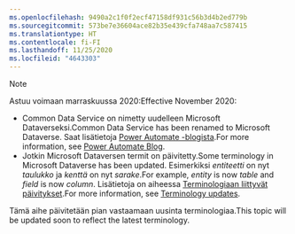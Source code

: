 ```yaml
---
ms.openlocfilehash: 9490a2c1f0f2ecf47158df931c56b3d4b2ed779b
ms.sourcegitcommit: 573be7e36604ace82b35e439cfa748aa7c587415
ms.translationtype: HT
ms.contentlocale: fi-FI
ms.lasthandoff: 11/25/2020
ms.locfileid: "4643303"
---
```

> [!NOTE]
> <span data-ttu-id="04051-101">Astuu voimaan marraskuussa 2020:</span><span class="sxs-lookup"><span data-stu-id="04051-101">Effective November 2020:</span></span>
>
> - <span data-ttu-id="04051-102">Common Data Service on nimetty uudelleen Microsoft Dataverseksi.</span><span class="sxs-lookup"><span data-stu-id="04051-102">Common Data Service has been renamed to Microsoft Dataverse.</span></span> <span data-ttu-id="04051-103">Saat lisätietoja [Power Automate -blogista](https://aka.ms/PAuAppBlog).</span><span class="sxs-lookup"><span data-stu-id="04051-103">For more information, see [Power Automate Blog](https://aka.ms/PAuAppBlog).</span></span>
> - <span data-ttu-id="04051-104">Jotkin Microsoft Dataversen termit on päivitetty.</span><span class="sxs-lookup"><span data-stu-id="04051-104">Some terminology in Microsoft Dataverse has been updated.</span></span> <span data-ttu-id="04051-105">Esimerkiksi *entiteetti* on nyt *taulukko* ja *kenttä* on nyt *sarake*.</span><span class="sxs-lookup"><span data-stu-id="04051-105">For example, *entity* is now *table* and *field* is now *column*.</span></span> <span data-ttu-id="04051-106">Lisätietoja on aiheessa [Terminologiaan liittyvät päivitykset](https://go.microsoft.com/fwlink/?linkid=2147247).</span><span class="sxs-lookup"><span data-stu-id="04051-106">For more information, see [Terminology updates](https://go.microsoft.com/fwlink/?linkid=2147247).</span></span>
>
> <span data-ttu-id="04051-107">Tämä aihe päivitetään pian vastaamaan uusinta terminologiaa.</span><span class="sxs-lookup"><span data-stu-id="04051-107">This topic will be updated soon to reflect the latest terminology.</span></span>
